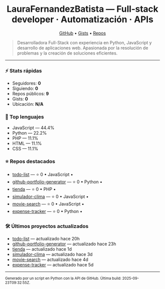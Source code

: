 <h1 align="center">LauraFernandezBatista — Full‑stack developer · Automatización · APIs</h1>

<p align="center">
  <a href="https://github.com/LauraFernandezBatista">GitHub</a> •
  <a href="https://gist.github.com/LauraFernandezBatista">Gists</a> •
  <a href="https://github.com/LauraFernandezBatista?tab=repositories">Repos</a>
</p>

> Desarrolladora Full-Stack con experiencia en Python, JavaScript y desarrollo de aplicaciones web. Apasionada por la resolución de problemas y la creación de soluciones eficientes.

---

### ⚡ Stats rápidas
- Seguidores: **0**
- Siguiendo: **0**
- Repos públicos: **9**
- Gists: **0**
- Ubicación: **N/A**

### 🧠 Top lenguajes
- JavaScript — 44.4%
- Python — 22.2%
- PHP — 11.1%
- HTML — 11.1%
- CSS — 11.1%

### ⭐ Repos destacados
- [todo-list](https://github.com/LauraFernandezBatista/todo-list) — ⭐ 0 • JavaScript • 
- [github-portfolio-generator](https://github.com/LauraFernandezBatista/github-portfolio-generator) — ⭐ 0 • Python • 
- [tienda](https://github.com/LauraFernandezBatista/tienda) — ⭐ 0 • PHP • 
- [simulador-clima](https://github.com/LauraFernandezBatista/simulador-clima) — ⭐ 0 • JavaScript • 
- [movie-search](https://github.com/LauraFernandezBatista/movie-search) — ⭐ 0 • JavaScript • 
- [expense-tracker](https://github.com/LauraFernandezBatista/expense-tracker) — ⭐ 0 • Python • 

### 🛠️ Últimos proyectos actualizados
- [todo-list](https://github.com/LauraFernandezBatista/todo-list) — actualizado hace 20h
- [github-portfolio-generator](https://github.com/LauraFernandezBatista/github-portfolio-generator) — actualizado hace 23h
- [tienda](https://github.com/LauraFernandezBatista/tienda) — actualizado hace 1d
- [simulador-clima](https://github.com/LauraFernandezBatista/simulador-clima) — actualizado hace 3d
- [movie-search](https://github.com/LauraFernandezBatista/movie-search) — actualizado hace 4d
- [expense-tracker](https://github.com/LauraFernandezBatista/expense-tracker) — actualizado hace 5d

---

<sub>Generado por un script en Python con la API de GitHub. Última build: 2025-09-23T09:32:55Z.</sub>